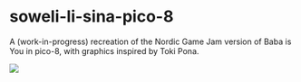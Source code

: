 # soweli-li-sina-pico-8
A (work-in-progress) recreation of the Nordic Game Jam version of Baba is You in pico-8, with graphics inspired by Toki Pona.




![](https://cdn.discordapp.com/attachments/769994761653714987/796528116183990292/unknown.png)

